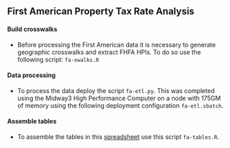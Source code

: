 ## First American Property Tax Rate Analysis

#### Build crosswalks
* Before processing the First American data it is necessary to generate geographic crosswalks and extract FHFA HPIs. To do so use the following script: `fa-xwalks.R`

#### Data processing
* To process the data deploy the script `fa-etl.py`. This was completed using the Midway3 High Performance Computer on a node with 175GM of memory using the following deployment configuration `fa-etl.sbatch`.

#### Assemble tables
* To assemble the tables in this [spreadsheet](https://docs.google.com/spreadsheets/d/1ipsXMEUDbFygD6tXtluf8t4aQ9LIXcqJBiTIc8DP9II/) use this script `fa-tables.R`.

